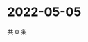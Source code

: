 # 2022-05-05

共 0 条

<!-- BEGIN WEIBO -->
<!-- 最后更新时间 Thu May 05 2022 14:21:29 GMT+0800 (China Standard Time) -->

<!-- END WEIBO -->
